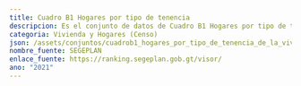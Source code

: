 ```yaml
---
title: Cuadro B1 Hogares por tipo de tenencia
descripcion: Es el conjunto de datos de Cuadro B1 Hogares por tipo de tenencia
categoria: Vivienda y Hogares (Censo)
json: /assets/conjuntos/cuadrob1_hogares_por_tipo_de_tenencia_de_la_vivienda_sexo_del_propietario_de_la_vivienda_y_sexo_de_la_persona_que_toma_las_principales_decisiones_en_el_hogar.json
nombre_fuente: SEGEPLAN
enlace_fuente: https://ranking.segeplan.gob.gt/visor/
ano: "2021"
---
```

